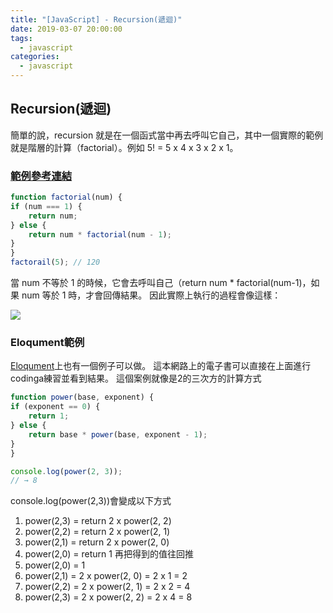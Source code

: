 ```yaml
---
title: "[JavaScript] - Recursion(遞迴)"
date: 2019-03-07 20:00:00
tags:
  - javascript
categories:
  - javascript
---
```


## Recursion(遞迴)

簡單的說，recursion 就是在一個函式當中再去呼叫它自己，其中一個實際的範例就是階層的計算（factorial）。例如 5! = 5 x 4 x 3 x 2 x 1。

### [範例參考連結](https://pjchender.blogspot.com/2017/09/recursive-function-recursion.html?m=1)

```js
function factorial(num) {
if (num === 1) {
    return num;
} else {
    return num * factorial(num - 1);
}
}
factorail(5); // 120
```

當 num 不等於 1 的時候，它會去呼叫自己（return num \* factorial(num-1)，如果 num 等於 1 時，才會回傳結果。
因此實際上執行的過程會像這樣：

<div><img src="https://i.imgur.com/U92Q9ms.gif"></div>

### Eloqument範例

[Eloqument](http://eloquentjavascript.net/03_functions.html)上也有一個例子可以做。
這本網路上的電子書可以直接在上面進行codinga練習並看到結果。
這個案例就像是2的三次方的計算方式

```js
function power(base, exponent) {
if (exponent == 0) {
    return 1;
} else {
    return base * power(base, exponent - 1);
}
}

console.log(power(2, 3));
// → 8
```

console.log(power(2,3))會變成以下方式
1. power(2,3) = return 2 x power(2, 2)
2. power(2,2) = return 2 x power(2, 1)
3. power(2,1) = return 2 x power(2, 0)
4. power(2,0) = return 1
再把得到的值往回推
5. power(2,0) = 1
6. power(2,1) = 2 x power(2, 0) = 2 x 1 = 2
7. power(2,2) = 2 x power(2, 1) = 2 x 2 = 4
8. power(2,3) = 2 x power(2, 2) = 2 x 4 = 8

